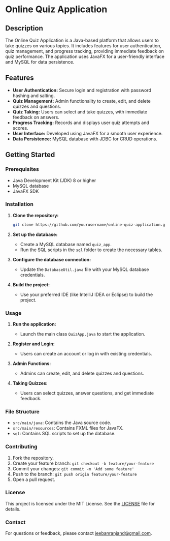 # Online Quiz Application

## Description 
The Online Quiz Application is a Java-based platform that allows users to take quizzes on various topics. It includes features for user authentication, quiz management, and progress tracking, providing immediate feedback on quiz performance. The application uses JavaFX for a user-friendly interface and MySQL for data persistence.

## Features
- **User Authentication:** Secure login and registration with password hashing and salting.
- **Quiz Management:** Admin functionality to create, edit, and delete quizzes and questions.
- **Quiz Taking:** Users can select and take quizzes, with immediate feedback on answers.
- **Progress Tracking:** Records and displays user quiz attempts and scores.
- **User Interface:** Developed using JavaFX for a smooth user experience.
- **Data Persistence:** MySQL database with JDBC for CRUD operations.

## Getting Started

### Prerequisites
- Java Development Kit (JDK) 8 or higher
- MySQL database
- JavaFX SDK

### Installation
1. **Clone the repository:**
    ```bash
    git clone https://github.com/yourusername/online-quiz-application.git
    ```
2. **Set up the database:**
    - Create a MySQL database named `quiz_app`.
    - Run the SQL scripts in the `sql` folder to create the necessary tables.
3. **Configure the database connection:**
    - Update the `DatabaseUtil.java` file with your MySQL database credentials.

4. **Build the project:**
    - Use your preferred IDE (like IntelliJ IDEA or Eclipse) to build the project.

### Usage
1. **Run the application:**
    - Launch the main class `QuizApp.java` to start the application.

2. **Register and Login:**
    - Users can create an account or log in with existing credentials.

3. **Admin Functions:**
    - Admins can create, edit, and delete quizzes and questions.

4. **Taking Quizzes:**
    - Users can select quizzes, answer questions, and get immediate feedback.

### File Structure
- `src/main/java`: Contains the Java source code.
- `src/main/resources`: Contains FXML files for JavaFX.
- `sql`: Contains SQL scripts to set up the database.

### Contributing
1. Fork the repository.
2. Create your feature branch: `git checkout -b feature/your-feature`
3. Commit your changes: `git commit -m 'Add some feature'`
4. Push to the branch: `git push origin feature/your-feature`
5. Open a pull request.

### License
This project is licensed under the MIT License. See the [LICENSE](LICENSE) file for details.

### Contact
For questions or feedback, please contact jeebanranjand@gmail.com.

